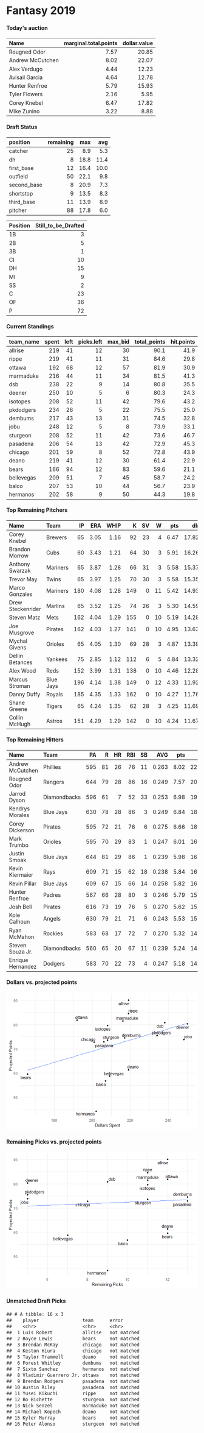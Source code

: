 Fantasy 2019
================

#### Today's auction

| Name             |  marginal.total.points|  dollar.value|
|:-----------------|----------------------:|-------------:|
| Rougned Odor     |                   7.57|         20.85|
| Andrew McCutchen |                   8.02|         22.07|
| Alex Verdugo     |                   4.44|         12.23|
| Avisail Garcia   |                   4.64|         12.78|
| Hunter Renfroe   |                   5.79|         15.93|
| Tyler Flowers    |                   2.16|          5.95|
| Corey Knebel     |                   6.47|         17.82|
| Mike Zunino      |                   3.22|          8.88|

#### Draft Status

| position     |  remaining|   max|   avg|
|:-------------|----------:|-----:|-----:|
| catcher      |         25|   8.9|   5.3|
| dh           |          8|  18.8|  11.4|
| first\_base  |         12|  16.4|  10.0|
| outfield     |         50|  22.1|   9.8|
| second\_base |          8|  20.9|   7.3|
| shortstop    |          9|  13.5|   8.3|
| third\_base  |         11|  13.9|   8.9|
| pitcher      |         88|  17.8|   6.0|

| Position |  Still\_to\_be\_Drafted|
|:---------|-----------------------:|
| 1B       |                       3|
| 2B       |                       5|
| 3B       |                       1|
| CI       |                      10|
| DH       |                      15|
| MI       |                       9|
| SS       |                       2|
| C        |                      23|
| OF       |                      36|
| P        |                      72|

#### Current Standings

| team\_name |  spent|  left|  picks.left|  max\_bid|  total\_points|  hit.points|  pitch.points|
|:-----------|------:|-----:|-----------:|---------:|--------------:|-----------:|-------------:|
| allrise    |    219|    41|          12|        30|           90.1|        41.9|          48.2|
| rippe      |    219|    41|          11|        31|           84.6|        29.8|          54.8|
| ottawa     |    192|    68|          12|        57|           81.9|        30.9|          51.0|
| marmaduke  |    216|    44|          11|        34|           81.5|        41.3|          40.2|
| dsb        |    238|    22|           9|        14|           80.8|        35.5|          45.3|
| deener     |    250|    10|           5|         6|           80.3|        24.3|          56.0|
| isotopes   |    208|    52|          11|        42|           79.6|        43.2|          36.4|
| pkdodgers  |    234|    26|           5|        22|           75.5|        25.0|          50.5|
| dembums    |    217|    43|          13|        31|           74.5|        32.8|          41.7|
| jobu       |    248|    12|           5|         8|           73.9|        33.1|          40.8|
| sturgeon   |    208|    52|          11|        42|           73.6|        46.7|          26.9|
| pasadena   |    206|    54|          13|        42|           72.9|        45.3|          27.6|
| chicago    |    201|    59|           8|        52|           72.8|        43.9|          28.9|
| deano      |    219|    41|          12|        30|           61.4|        22.9|          38.5|
| bears      |    166|    94|          12|        83|           59.6|        21.1|          38.5|
| bellevegas |    209|    51|           7|        45|           58.7|        24.2|          34.5|
| balco      |    207|    53|          10|        44|           56.7|        23.9|          32.8|
| hermanos   |    202|    58|           9|        50|           44.3|        19.8|          24.5|

#### Top Remaining Pitchers

| Name              | Team      |   IP|   ERA|  WHIP|    K|   SV|    W|   pts|    dlr|
|:------------------|:----------|----:|-----:|-----:|----:|----:|----:|-----:|------:|
| Corey Knebel      | Brewers   |   65|  3.05|  1.16|   92|   23|    4|  6.47|  17.82|
| Brandon Morrow    | Cubs      |   60|  3.43|  1.21|   64|   30|    3|  5.91|  16.26|
| Anthony Swarzak   | Mariners  |   65|  3.87|  1.28|   66|   31|    3|  5.58|  15.37|
| Trevor May        | Twins     |   65|  3.97|  1.25|   70|   30|    3|  5.58|  15.35|
| Marco Gonzales    | Mariners  |  180|  4.08|  1.28|  149|    0|   11|  5.42|  14.93|
| Drew Steckenrider | Marlins   |   65|  3.52|  1.25|   74|   26|    3|  5.30|  14.59|
| Steven Matz       | Mets      |  162|  4.04|  1.29|  155|    0|   10|  5.19|  14.28|
| Joe Musgrove      | Pirates   |  162|  4.03|  1.27|  141|    0|   10|  4.95|  13.63|
| Mychal Givens     | Orioles   |   65|  4.05|  1.30|   69|   28|    3|  4.87|  13.39|
| Dellin Betances   | Yankees   |   75|  2.85|  1.12|  112|    6|    5|  4.84|  13.32|
| Alex Wood         | Reds      |  152|  3.99|  1.31|  138|    0|   10|  4.46|  12.28|
| Marcus Stroman    | Blue Jays |  196|  4.14|  1.38|  149|    0|   12|  4.33|  11.92|
| Danny Duffy       | Royals    |  185|  4.35|  1.33|  162|    0|   10|  4.27|  11.76|
| Shane Greene      | Tigers    |   65|  4.24|  1.35|   62|   28|    3|  4.25|  11.69|
| Collin McHugh     | Astros    |  151|  4.29|  1.29|  142|    0|   10|  4.24|  11.67|

#### Top Remaining Hitters

| Name              | Team         |   PA|    R|   HR|  RBI|   SB|    AVG|   pts|    dlr|
|:------------------|:-------------|----:|----:|----:|----:|----:|------:|-----:|------:|
| Andrew McCutchen  | Phillies     |  595|   81|   26|   76|   11|  0.263|  8.02|  22.07|
| Rougned Odor      | Rangers      |  644|   79|   28|   86|   16|  0.249|  7.57|  20.85|
| Jarrod Dyson      | Diamondbacks |  596|   61|    7|   52|   33|  0.253|  6.98|  19.23|
| Kendrys Morales   | Blue Jays    |  630|   78|   28|   86|    3|  0.249|  6.84|  18.84|
| Corey Dickerson   | Pirates      |  595|   72|   21|   76|    6|  0.275|  6.66|  18.33|
| Mark Trumbo       | Orioles      |  595|   70|   29|   83|    1|  0.247|  6.01|  16.55|
| Justin Smoak      | Blue Jays    |  644|   81|   29|   86|    1|  0.239|  5.98|  16.45|
| Kevin Kiermaier   | Rays         |  609|   71|   15|   62|   18|  0.238|  5.84|  16.09|
| Kevin Pillar      | Blue Jays    |  609|   67|   15|   66|   14|  0.258|  5.82|  16.03|
| Hunter Renfroe    | Padres       |  567|   66|   28|   80|    3|  0.246|  5.79|  15.93|
| Josh Bell         | Pirates      |  616|   73|   19|   76|    5|  0.270|  5.62|  15.48|
| Kole Calhoun      | Angels       |  630|   79|   21|   71|    6|  0.243|  5.53|  15.21|
| Ryan McMahon      | Rockies      |  583|   68|   17|   72|    7|  0.270|  5.32|  14.64|
| Steven Souza Jr.  | Diamondbacks |  560|   65|   20|   67|   11|  0.239|  5.24|  14.42|
| Enrique Hernandez | Dodgers      |  583|   70|   22|   73|    4|  0.247|  5.18|  14.25|

#### Dollars vs. projected points

![](draftguide_files/figure-markdown_github/unnamed-chunk-8-1.png)

#### Remaining Picks vs. projected points

![](draftguide_files/figure-markdown_github/unnamed-chunk-9-1.png)

#### Unmatched Draft Picks

    ## # A tibble: 16 x 3
    ##    player                team      error      
    ##    <chr>                 <chr>     <chr>      
    ##  1 Luis Robert           allrise   not matched
    ##  2 Royce Lewis           bears     not matched
    ##  3 Brendan McKay         chicago   not matched
    ##  4 Keston Hiura          chicago   not matched
    ##  5 Taylor Trammell       deano     not matched
    ##  6 Forest Whitley        dembums   not matched
    ##  7 Sixto Sanchez         hermanos  not matched
    ##  8 Vladimir Guerrero Jr. ottawa    not matched
    ##  9 Brendan Rodgers       pasadena  not matched
    ## 10 Austin Riley          pasadena  not matched
    ## 11 Yusei Kikuchi         rippe     not matched
    ## 12 Bo Bichette           sturgeon  not matched
    ## 13 Nick Senzel           marmaduke not matched
    ## 14 Michael Kopech        deano     not matched
    ## 15 Kyler Murray          bears     not matched
    ## 16 Peter Alonso          sturgeon  not matched
